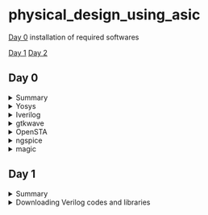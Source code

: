 # physical_design_using_asic

[Day 0](#day-0) installation of required softwares

[Day 1](#day-1)
[Day 2](#day-2)

## Day 0 

<details>
<summary> Summary </summary>
    I installed the needed tools.
    
</details>

<details>
    <summary>Yosys</summary>
    
I installed yosys using following commands :
```bash

$ git clone https://github.com/YosysHQ/yosys.git
$ cd yosys-master 
$ sudo apt install make (If make is not installed please install it) 
$ sudo apt-get install build-essential clang bison flex \
    libreadline-dev gawk tcl-dev libffi-dev git \
    graphviz xdot pkg-config python3 libboost-system-dev \
    libboost-python-dev libboost-filesystem-dev zlib1g-dev
$ make config-gcc
$ make 
$ sudo make install
```

below is the screenshot showing successful launch: 
![yosys](https://github.com/ammulashiva/physical_design_using_asic/assets/140998900/76ecfa86-4e5b-4bba-9c75-d0e98fed2b19)
</details>
<details>
    <summary>Iverilog</summary>

I installed Iverilog using following commands:
```bash
sudo apt-get install iverilog
```
below is the screenshot showing successful launch: 
![Iverilog](https://github.com/ammulashiva/physical_design_using_asic/assets/140998900/4106244b-db39-42e5-bc5d-e43dfe40a297)
</details>
<details>
    <summary>gtkwave</summary>

I installed gtkwave using following command:
```bash
sudo apt update
sudo apt install gtkwave
```
below is the screenshot showing successful launch:

![gtkwave](https://github.com/ammulashiva/physical_design_using_asic/assets/140998900/63bef04c-b53d-4175-b326-7212f403652c)
</details>

<details>
    <summary>OpenSTA</summary>

I installed and built OpenSTA (including the needed packages) using the following commands:
```bash
sudo apt-get install cmake clang gcctcl swig bison flex
git clone https://github.com/The-OpenROAD-Project/OpenSTA.git
cd OpenSTA
mkdir build
cd build
cmake ..
make
```
below is the screenshot showing successful launch: 
![OpenSTA](https://github.com/ammulashiva/physical_design_using_asic/assets/140998900/3ce1cccc-a154-4071-a9c8-682bc4c57fb2)
</details>

<details>
    <summary>ngspice</summary>

i downloaded the tarball from https://sourceforge.net/projects/ngspice/files/ to a local directory, and unpacked it using following commands:
```bash
$ tar -zxvf ngspice-37.tar.gz
$ cd ngspice-37
$ mkdir release
$ cd release
$ ../configure  --with-x --with-readline=yes --disable-debug
$ make
$ sudo make install
```
Below is the screenshot showing sucessful installation:

![ngspice](https://github.com/ammulashiva/physical_design_using_asic/assets/140998900/64efc675-08ed-4c9e-a4da-c6554baac603)
</details>

<details>
    <summary>magic</summary>

I installed magic using the following commands:
```bash
$   sudo apt-get install m4
$   sudo apt-get install tcsh
$   sudo apt-get install csh
$   sudo apt-get install libx11-dev
$   sudo apt-get install tcl-dev tk-dev
$   sudo apt-get install libcairo2-dev
$   sudo apt-get install mesa-common-dev libglu1-mesa-dev
$   sudo apt-get install libncurses-dev
git clone https://github.com/RTimothyEdwards/magic
cd magic
./configure
make
make install
```
Below is the screenshot showing sucessful installation:

![magic1](https://github.com/ammulashiva/physical_design_using_asic/assets/140998900/2ca1576d-839c-4e49-9574-a5e3e05c6083)

Below is the screenshot showing sucessful launch:

![magic2](https://github.com/ammulashiva/physical_design_using_asic/assets/140998900/bd855d1b-fce5-467c-8922-1dd30d994c64)
</details>

## Day 1

<details>
<summary>Summary</summary>
    
             This section shows how I downloaded the libraries needed for the synthesys of verilog file and how i simulated and synthesized a 2x1 mux using iverilog and yosys respectively. 

</details>

<details>
    <summary>Downloading Verilog codes and libraries</summary>
    The verilog codes of the 2x1 mux (good_mux.v) and its testbench (tb_good_mux.v) are taken from https://github.com/kunalg123/sky130RTLDesignAndSynthesisWorkshop.git
    and installed using the commands :
    
    ```bash
    
         # mkdir VLSI
         # cd VLSI
        # git clone https://github.com/kunalg123/sky130RTLDesignAndSynthesisWorkshop.git
        ```
    Below image shows the library path i have downloaded :
    ![download_v_files](https://github.com/ammulashiva/physical_design_using_asic/assets/140998900/8ffb3c6e-6689-4392-89dd-aeb7f365c843)
    
</details>






